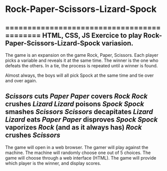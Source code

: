 # Rock-Paper-Scissors-Lizard-Spock
===========================================
HTML, CSS, JS Exercice to play Rock-Paper-Scissors-Lizard-Spock variasion.
-------------------------------------------
The game is an expansion on the game Rock, Paper, Scissors. Each player picks a variable and reveals it at the same time. The winner is the one who defeats the others. In a tie, the process is repeated until a winner is found.

Almost always, the boys will all pick Spock at the same time and tie over and over again.

*Scissors* cuts *Paper*
*Paper* covers *Rock*
*Rock* crushes *Lizard*
*Lizard* poisons *Spock*
*Spock* smashes *Scissors*
*Scissors* decapitates *Lizard*
*Lizard* eats *Paper*
*Paper* disproves *Spock*
*Spock* vaporizes *Rock*
(and as it always has) *Rock* crushes *Scissors*
-----------------------------------------------
The game will open in a web browser.
The gamer will play against the machine.
The machine will randomly choose one out of 5 choices.
The game will choose through a web interface (HTML).
The game will provide which player is the winner, and display scores.